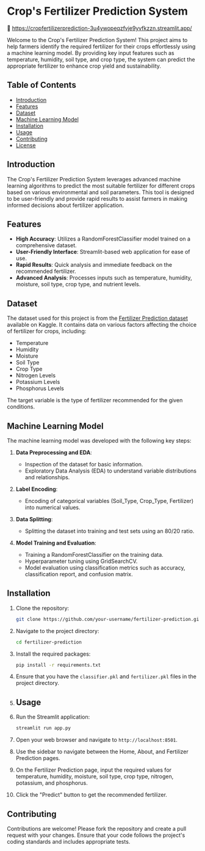 # Crop's Fertilizer Prediction System

🔗 https://cropfertilizerprediction-3u4ywopeqzfvje9yvfkzzn.streamlit.app/

Welcome to the Crop's Fertilizer Prediction System! This project aims to help farmers identify the required fertilizer for their crops effortlessly using a machine learning model. By providing key input features such as temperature, humidity, soil type, and crop type, the system can predict the appropriate fertilizer to enhance crop yield and sustainability.

## Table of Contents
- [Introduction](#introduction)
- [Features](#features)
- [Dataset](#dataset)
- [Machine Learning Model](#machine-learning-model)
- [Installation](#installation)
- [Usage](#usage)
- [Contributing](#contributing)
- [License](#license)

## Introduction

The Crop's Fertilizer Prediction System leverages advanced machine learning algorithms to predict the most suitable fertilizer for different crops based on various environmental and soil parameters. This tool is designed to be user-friendly and provide rapid results to assist farmers in making informed decisions about fertilizer application.

## Features

- **High Accuracy**: Utilizes a RandomForestClassifier model trained on a comprehensive dataset.
- **User-Friendly Interface**: Streamlit-based web application for ease of use.
- **Rapid Results**: Quick analysis and immediate feedback on the recommended fertilizer.
- **Advanced Analysis**: Processes inputs such as temperature, humidity, moisture, soil type, crop type, and nutrient levels.

## Dataset

The dataset used for this project is from the [Fertilizer Prediction dataset](https://www.kaggle.com/datasets/gdabhishek/fertilizer-prediction/data) available on Kaggle. It contains data on various factors affecting the choice of fertilizer for crops, including:

- Temperature
- Humidity
- Moisture
- Soil Type
- Crop Type
- Nitrogen Levels
- Potassium Levels
- Phosphorus Levels

The target variable is the type of fertilizer recommended for the given conditions.

## Machine Learning Model

The machine learning model was developed with the following key steps:

1. **Data Preprocessing and EDA**:
    - Inspection of the dataset for basic information.
    - Exploratory Data Analysis (EDA) to understand variable distributions and relationships.

2. **Label Encoding**:
    - Encoding of categorical variables (Soil_Type, Crop_Type, Fertilizer) into numerical values.

3. **Data Splitting**:
    - Splitting the dataset into training and test sets using an 80/20 ratio.

4. **Model Training and Evaluation**:
    - Training a RandomForestClassifier on the training data.
    - Hyperparameter tuning using GridSearchCV.
    - Model evaluation using classification metrics such as accuracy, classification report, and confusion matrix.

## Installation

1. Clone the repository:
    ```bash
    git clone https://github.com/your-username/fertilizer-prediction.git
    ```
2. Navigate to the project directory:
    ```bash
    cd fertilizer-prediction
    ```
3. Install the required packages:
    ```bash
    pip install -r requirements.txt
    ```
4. Ensure that you have the `classifier.pkl` and `fertilizer.pkl` files in the project directory.

5. ## Usage

1. Run the Streamlit application:
    ```bash
    streamlit run app.py
    ```
2. Open your web browser and navigate to `http://localhost:8501`.
3. Use the sidebar to navigate between the Home, About, and Fertilizer Prediction pages.
4. On the Fertilizer Prediction page, input the required values for temperature, humidity, moisture, soil type, crop type, nitrogen, potassium, and phosphorus.
5. Click the "Predict" button to get the recommended fertilizer.

## Contributing

Contributions are welcome! Please fork the repository and create a pull request with your changes. Ensure that your code follows the project's coding standards and includes appropriate tests.

